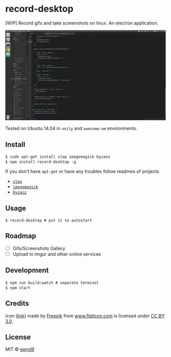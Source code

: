 # record-desktop

[WIP] Record gifs and take screenshots on linux. An electron application.

![Demonstration](/demo.gif?raw=true)

Tested on Ubuntu 14.04 in `unity` and `awesome-wm` environments.

## Install

```
$ sudo apt-get install slop imagemagick byzanz
$ npm install record-desktop -g
```

If you don't have `apt-get` or have any troubles follow readmes of projects

- [`slop`](https://github.com/naelstrof/slop)
- [`imagemagick`](http://manpages.ubuntu.com/manpages/precise/man1/ImageMagick.1.html)
- [`byzanz`](http://manpages.ubuntu.com/manpages/natty/man1/byzanz-record.1.html)

## Usage

```
$ record-desktop # put it to autostart
```

## Roadmap

- [ ] Gifs/Screenshots Gallery
- [ ] Upload to imgur and other online services

## Development

```
$ npm run build:watch # separate terminal
$ npm start
```

## Credits

Icon ([link](http://www.flaticon.com/free-icon/folded-newspaper_12844))
made by [Freepik](http://www.freepik.com) from www.flaticon.com
is licensed under [CC BY 3.0](http://creativecommons.org/licenses/by/3.0/).

## License

MIT © [ewnd9](http://ewnd9.com)
